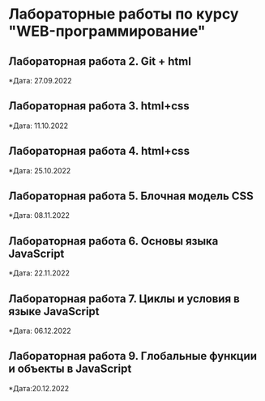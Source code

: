 # Лабораторные работы по курсу "WEB-программирование"

## Лабораторная работа 2. Git + html

*Дата: 27.09.2022

## Лабораторная работа 3. html+css

*Дата: 11.10.2022

## Лабораторная работа 4. html+css

*Дата: 25.10.2022

## Лабораторная работа 5. Блочная модель CSS

*Дата: 08.11.2022

## Лабораторная работа 6. Основы языка JavaScript

*Дата: 22.11.2022

## Лабораторная работа 7. Циклы и условия в языке JavaScript

*Дата: 06.12.2022

## Лабораторная работа 9. Глобальные функции и объекты в JavaScript

*Дата:20.12.2022